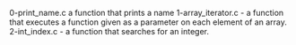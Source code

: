 0-print_name.c a function that prints a name
1-array_iterator.c - a function that executes a function given as a parameter on each element of an array.
2-int_index.c - a function that searches for an integer.
